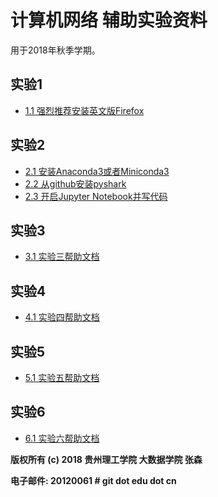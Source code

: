 # 计算机网络 辅助实验资料

用于2018年秋季学期。

## 实验1
  * [1.1 强烈推荐安装英文版Firefox](exp1.1_install_english_version_firefox.md)

## 实验2

  * [2.1 安装Anaconda3或者Miniconda3](install_conda3.md)
  * [2.2 从github安装pyshark](install_pyshark_from_github.md)
  * [2.3 开启Jupyter Notebook并写代码](exp2.2_your_first_pyshark_program_in_jupyter_notebook.md)

## 实验3

  * [3.1 实验三帮助文档](exp3_help.md)

## 实验4
  * [4.1 实验四帮助文档](exp4_help.md)
 
## 实验5
  * [5.1 实验五帮助文档](exp5_help.md)
  
## 实验6
  * [6.1 实验六帮助文档](exp6_help.md)
  
**版权所有 (c) 2018 贵州理工学院 大数据学院 张森**

**电子邮件: 20120061 \# git dot edu dot cn**

